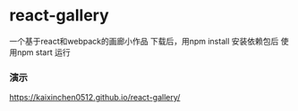 # react-gallery
一个基于react和webpack的画廊小作品
下载后，用npm install 安装依赖包后
使用npm start 运行
### 演示
https://kaixinchen0512.github.io/react-gallery/


